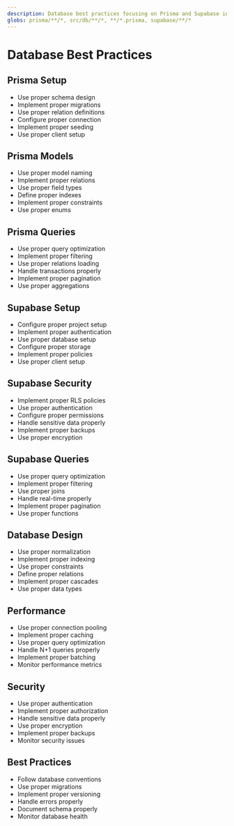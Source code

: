 ```yaml
---
description: Database best practices focusing on Prisma and Supabase integration.
globs: prisma/**/*, src/db/**/*, **/*.prisma, supabase/**/*
---
```


# Database Best Practices

## Prisma Setup

- Use proper schema design
- Implement proper migrations
- Use proper relation definitions
- Configure proper connection
- Implement proper seeding
- Use proper client setup

## Prisma Models

- Use proper model naming
- Implement proper relations
- Use proper field types
- Define proper indexes
- Implement proper constraints
- Use proper enums

## Prisma Queries

- Use proper query optimization
- Implement proper filtering
- Use proper relations loading
- Handle transactions properly
- Implement proper pagination
- Use proper aggregations

## Supabase Setup

- Configure proper project setup
- Implement proper authentication
- Use proper database setup
- Configure proper storage
- Implement proper policies
- Use proper client setup

## Supabase Security

- Implement proper RLS policies
- Use proper authentication
- Configure proper permissions
- Handle sensitive data properly
- Implement proper backups
- Use proper encryption

## Supabase Queries

- Use proper query optimization
- Implement proper filtering
- Use proper joins
- Handle real-time properly
- Implement proper pagination
- Use proper functions

## Database Design

- Use proper normalization
- Implement proper indexing
- Use proper constraints
- Define proper relations
- Implement proper cascades
- Use proper data types

## Performance

- Use proper connection pooling
- Implement proper caching
- Use proper query optimization
- Handle N+1 queries properly
- Implement proper batching
- Monitor performance metrics

## Security

- Use proper authentication
- Implement proper authorization
- Handle sensitive data properly
- Use proper encryption
- Implement proper backups
- Monitor security issues

## Best Practices

- Follow database conventions
- Use proper migrations
- Implement proper versioning
- Handle errors properly
- Document schema properly
- Monitor database health
